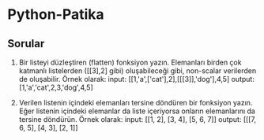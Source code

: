 # Python-Patika
## Sorular

1. Bir listeyi düzleştiren (flatten) fonksiyon yazın. Elemanları birden çok katmanlı listelerden ([[3],2] gibi) oluşabileceği gibi, non-scalar verilerden de oluşabilir. Örnek olarak:
input: [[1,'a',['cat'],2],[[[3]],'dog'],4,5]
output: [1,'a','cat',2,3,'dog',4,5]


2. Verilen listenin içindeki elemanları tersine döndüren bir fonksiyon yazın. Eğer listenin içindeki elemanlar da liste içeriyorsa onların elemanlarını da tersine döndürün. Örnek olarak:
input: [[1, 2], [3, 4], [5, 6, 7]]
output: [[[7, 6, 5], [4, 3], [2, 1]]

